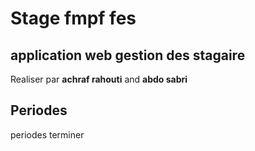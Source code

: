 # Stage fmpf fes

## application web  gestion des stagaire

Realiser par __achraf rahouti__ and __abdo sabri__

## Periodes
periodes terminer
